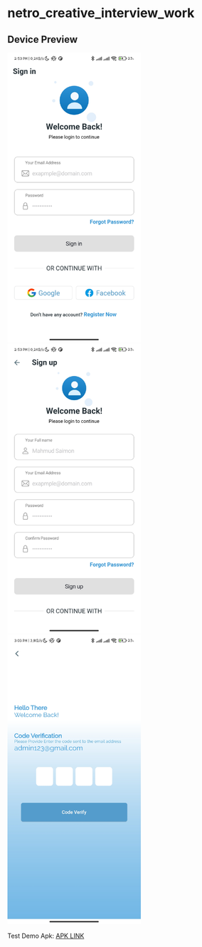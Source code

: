 # netro_creative_interview_work
## Device Preview
<img src="https://github.com/DeveloperOrpon/Netro_Creative_Interview_Task/blob/main/preview/Screenshot_2023-11-28-14-53-56-024_com.example.netro_creative_interview_work.jpg" width="300"/><img src="https://github.com/DeveloperOrpon/Netro_Creative_Interview_Task/blob/main/preview/Screenshot_2023-11-28-14-53-59-413_com.example.netro_creative_interview_work.jpg" width="300"/><img src="https://github.com/DeveloperOrpon/Netro_Creative_Interview_Task/blob/main/preview/Screenshot_2023-11-28-15-03-16-083_com.example.netro_creative_interview_work.jpg" width="300"/>

Test Demo Apk:
[APK LINK ](https://github.com/DeveloperOrpon/Netro_Creative_Interview_Task/blob/main/preview/app-release.apk)
